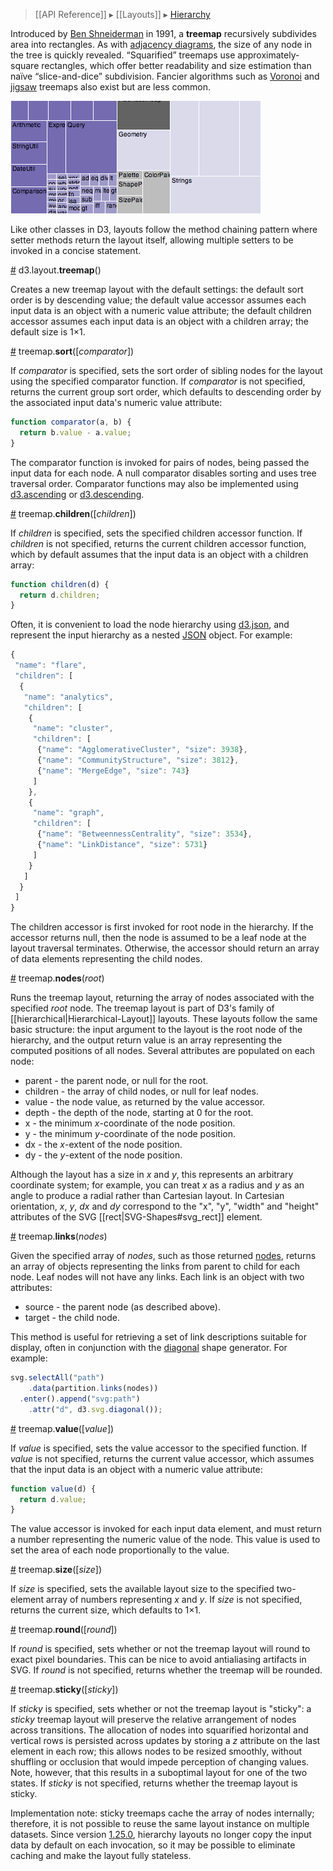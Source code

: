 > [[API Reference]] ▸ [[Layouts]] ▸ [Hierarchy](Hierarchy-Layout)

Introduced by [Ben Shneiderman](http://www.cs.umd.edu/hcil/treemap-history/) in 1991, a **treemap** recursively subdivides area into rectangles. As with [adjacency diagrams](Partition-Layout), the size of any node in the tree is quickly revealed. “Squarified” treemaps use approximately-square rectangles, which offer better readability and size estimation than naïve “slice-and-dice” subdivision. Fancier algorithms such as [Voronoi](http://portal.acm.org/citation.cfm?id=1056018.1056041) and [jigsaw](http://www.research.ibm.com/visual/papers/158-wattenberg-final3.pdf) treemaps also exist but are less common.

![treemap](treemap.png)

Like other classes in D3, layouts follow the method chaining pattern where setter methods return the layout itself, allowing multiple setters to be invoked in a concise statement.

<a name="treemap" href="Treemap-Layout#treemap">#</a> d3.layout.<b>treemap</b>()

Creates a new treemap layout with the default settings: the default sort order is by descending value; the default value accessor assumes each input data is an object with a numeric value attribute; the default children accessor assumes each input data is an object with a children array; the default size is 1×1.

<a name="sort" href="Treemap-Layout#sort">#</a> treemap.<b>sort</b>([<i>comparator</i>])

If *comparator* is specified, sets the sort order of sibling nodes for the layout using the specified comparator function.  If *comparator* is not specified, returns the current group sort order, which defaults to descending order by the associated input data's numeric value attribute:

```javascript
function comparator(a, b) {
  return b.value - a.value;
}
```

The comparator function is invoked for pairs of nodes, being passed the input data for each node. A null comparator disables sorting and uses tree traversal order. Comparator functions may also be implemented using [d3.ascending](Arrays#d3_ascending) or [d3.descending](Arrays#d3_descending).

<a name="children" href="Treemap-Layout#children">#</a> treemap.<b>children</b>([<i>children</i>])

If *children* is specified, sets the specified children accessor function. If *children* is not specified, returns the current children accessor function, which by default assumes that the input data is an object with a children array:

```javascript
function children(d) {
  return d.children;
}
```

Often, it is convenient to load the node hierarchy using [d3.json](Requests#d3_json), and represent the input hierarchy as a nested [JSON](http://json.org) object. For example:

```javascript
{
 "name": "flare",
 "children": [
  {
   "name": "analytics",
   "children": [
    {
     "name": "cluster",
     "children": [
      {"name": "AgglomerativeCluster", "size": 3938},
      {"name": "CommunityStructure", "size": 3812},
      {"name": "MergeEdge", "size": 743}
     ]
    },
    {
     "name": "graph",
     "children": [
      {"name": "BetweennessCentrality", "size": 3534},
      {"name": "LinkDistance", "size": 5731}
     ]
    }
   ]
  }
 ]
}
```

The children accessor is first invoked for root node in the hierarchy. If the accessor returns null, then the node is assumed to be a leaf node at the layout traversal terminates. Otherwise, the accessor should return an array of data elements representing the child nodes.

<a name="nodes" href="Treemap-Layout#nodes">#</a> treemap.<b>nodes</b>(<i>root</i>)

Runs the treemap layout, returning the array of nodes associated with the specified *root* node. The treemap layout is part of D3's family of [[hierarchical|Hierarchical-Layout]] layouts. These layouts follow the same basic structure: the input argument to the layout is the root node of the hierarchy, and the output return value is an array representing the computed positions of all nodes. Several attributes are populated on each node:

* parent - the parent node, or null for the root.
* children - the array of child nodes, or null for leaf nodes.
* value - the node value, as returned by the value accessor.
* depth - the depth of the node, starting at 0 for the root.
* x - the minimum *x*-coordinate of the node position.
* y - the minimum *y*-coordinate of the node position.
* dx - the *x*-extent of the node position.
* dy - the *y*-extent of the node position.

Although the layout has a size in *x* and *y*, this represents an arbitrary coordinate system; for example, you can treat *x* as a radius and *y* as an angle to produce a radial rather than Cartesian layout. In Cartesian orientation, *x*, *y*, *dx* and *dy* correspond to the "x", "y", "width" and "height" attributes of the SVG [[rect|SVG-Shapes#svg_rect]] element.

<a name="links" href="Treemap-Layout#links">#</a> treemap.<b>links</b>(<i>nodes</i>)

Given the specified array of *nodes*, such as those returned [nodes](#nodes), returns an array of objects representing the links from parent to child for each node. Leaf nodes will not have any links. Each link is an object with two attributes:

* source - the parent node (as described above).
* target - the child node.

This method is useful for retrieving a set of link descriptions suitable for display, often in conjunction with the [diagonal](SVG-Shapes#diagonal) shape generator. For example:

```javascript
svg.selectAll("path")
    .data(partition.links(nodes))
  .enter().append("svg:path")
    .attr("d", d3.svg.diagonal());
```

<a name="value" href="Treemap-Layout#value">#</a> treemap.<b>value</b>([<i>value</i>])

If *value* is specified, sets the value accessor to the specified function. If *value* is not specified, returns the current value accessor, which assumes that the input data is an object with a numeric value attribute:

```javascript
function value(d) {
  return d.value;
}
```

The value accessor is invoked for each input data element, and must return a number representing the numeric value of the node. This value is used to set the area of each node proportionally to the value.

<a name="size" href="Treemap-Layout#size">#</a> treemap.<b>size</b>([<i>size</i>])

If *size* is specified, sets the available layout size to the specified two-element array of numbers representing *x* and *y*. If *size* is not specified, returns the current size, which defaults to 1×1.

<a name="round" href="Treemap-Layout#round">#</a> treemap.<b>round</b>([<i>round</i>])

If *round* is specified, sets whether or not the treemap layout will round to exact pixel boundaries. This can be nice to avoid antialiasing artifacts in SVG. If *round* is not specified, returns whether the treemap will be rounded.

<a name="sticky" href="Treemap-Layout#sticky">#</a> treemap.<b>sticky</b>([<i>sticky</i>])

If *sticky* is specified, sets whether or not the treemap layout is "sticky": a *sticky* treemap layout will preserve the relative arrangement of nodes across transitions. The allocation of nodes into squarified horizontal and vertical rows is persisted across updates by storing a *z* attribute on the last element in each row; this allows nodes to be resized smoothly, without shuffling or occlusion that would impede perception of changing values. Note, however, that this results in a suboptimal layout for one of the two states. If *sticky* is not specified, returns whether the treemap layout is sticky.

Implementation note: sticky treemaps cache the array of nodes internally; therefore, it is not possible to reuse the same layout instance on multiple datasets. Since version [1.25.0](https://github.com/mbostock/d3/tree/v1.25.0), hierarchy layouts no longer copy the input data by default on each invocation, so it may be possible to eliminate caching and make the layout fully stateless.